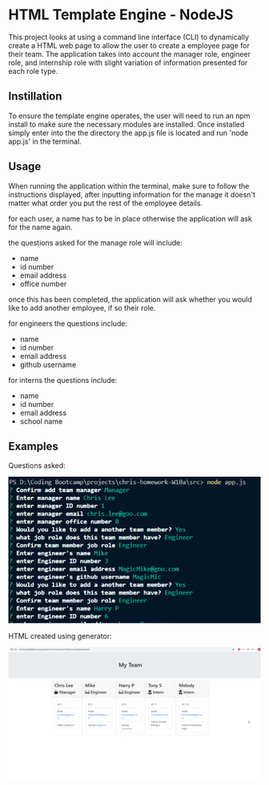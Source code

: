 # HTML Template Engine - NodeJS

This project looks at using a command line interface (CLI) to dynamically create a HTML web page to allow the user to create a employee page for their team. The application takes into account the manager role, engineer role, and internship role with slight variation of information presented for each role type.

## Instillation

To ensure the template engine operates, the user will need to run an npm install to make sure the necessary modules are installed. Once installed simply enter into the the directory the app.js file is located and run 'node app.js' in the terminal.

## Usage
When running the application within the terminal, make sure to follow the instructions displayed, after inputting information for the manage it doesn't matter what order you put the rest of the employee details.

for each user, a name has to be in place otherwise the application will ask for the name again.

the questions asked for the manage role will include:
- name
- id number
- email address
- office number

once this has been completed, the application will ask whether you would like to add another employee, if so their role.

for engineers the questions include:
- name
- id number
- email address
- github username

for interns the questions include:
- name
- id number
- email address
- school name

## Examples

Questions asked:

![Questions Example](./assets/test.png)

HTML created using generator:

![team page example](./assets/teamtemplateengineexample.png)